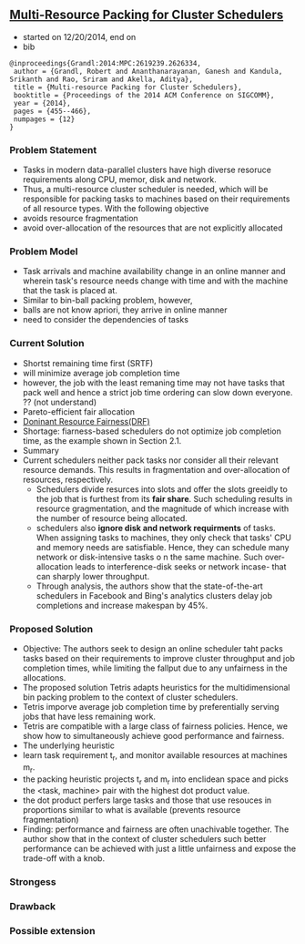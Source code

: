 ## [Multi-Resource Packing for Cluster Schedulers](http://dl.acm.org/citation.cfm?id=2626334)

- started on 12/20/2014, end on
- bib
```
@inproceedings{Grandl:2014:MPC:2619239.2626334,
 author = {Grandl, Robert and Ananthanarayanan, Ganesh and Kandula, Srikanth and Rao, Sriram and Akella, Aditya},
 title = {Multi-resource Packing for Cluster Schedulers},
 booktitle = {Proceedings of the 2014 ACM Conference on SIGCOMM},
 year = {2014},
 pages = {455--466},
 numpages = {12}
} 
```

### Problem Statement
- Tasks in modern data-parallel clusters have high diverse resoruce requirements along CPU, memor, disk and network. 
- Thus, a multi-resource cluster scheduler is needed, which will be responsible for packing tasks to machines based on their requirements of all resource types. With the following objective
 - avoids resource fragmentation
 - avoid over-allocation of the resources that are not explicitly allocated

### Problem Model
- Task arrivals and machine availability change in an online manner and wherein task's resource needs change with time and with the machine that the task is placed at.
- Similar to bin-ball packing problem, however, 
 - balls are not know apriori, they arrive in online manner
 - need to consider the dependencies of tasks
 

### Current Solution
- Shortst remaining time first (SRTF) 
 - will minimize average job completion time
 - however, the job with the least remaning time may not have tasks that pack well and hence a strict job time ordering can slow down everyone. ?? (not understand)
- Pareto-efficient fair allocation 
- [Doninant Resource Fairness(DRF)](https://www.usenix.org/conference/nsdi11/dominant-resource-fairness-fair-allocation-multiple-resource-types)
 - Shortage: fiarness-based schedulers do not optimize job completion time, as the example shown in Section 2.1.
- Summary
 - Current schedulers neither pack tasks nor consider all their relevant resource demands. This results in fragmentation and over-allocation of resources, respectively.
   - Schedulers divide resurces into slots and offer the slots greeidly to the job that is furthest from its **fair share**. Such scheduling results in resource gragmentation, and the magnitude of which increase with the number of resource being allocated.
   - schedulers also **ignore disk and network requirments** of tasks. When assigning tasks to machines, they only check that tasks' CPU and memory needs are satisfiable. Hence, they can schedule many network or disk-intensive tasks o n the same machine. Such over-allocation leads to interference-disk seeks or network incase- that can sharply lower throughput. 
   - Through analysis, the authors show that the state-of-the-art schedulers in Facebook and Bing's analytics clusters delay job completions and increase makespan by 45%.

 


### Proposed Solution
- Objective: The authors seek to design an online scheduler taht packs tasks based on their requirements to improve cluster throughput and job completion times, while limiting the fallput due to any unfairness in the allocations.
- The proposed solution Tetris adapts heuristics for the multidimensional bin packing problem to the context of cluster schedulers.
 - Tetris imporve average job completion time by preferentially serving jobs that have less remaining work. 
 - Tetris are compatible with a large class of fairness policies. Hence, we show how to simultaneously achieve good performance and fairness.
- The underlying heuristic
 - learn task requirement t<sub>r</sub>, and monitor available resources at machines m<sub>r</sub>.
 - the packing heuristic projects t<sub>r</sub> and m<sub>r</sub> into enclidean space and picks the <task, machine> pair with the highest dot product value.
 - the dot product perfers large tasks and those that use resouces in proportions similar to what is available (prevents resource fragmentation)
- Finding: performance and fairness are often unachivable together. The author show that in the context of cluster schedulers such better performance can be achieved with just a little unfairness and expose the trade-off with a knob.

### Strongess


### Drawback

### Possible extension
